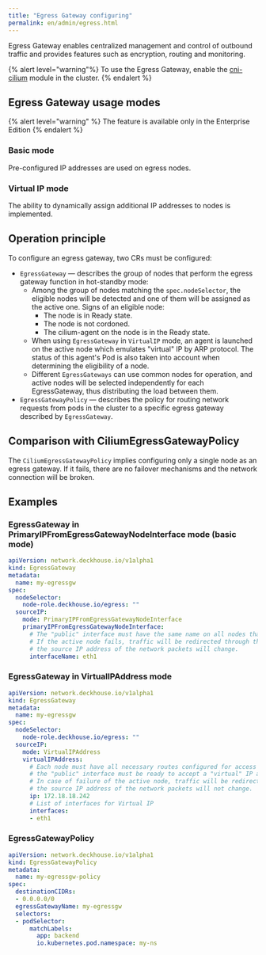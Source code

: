 ```yaml
---
title: "Egress Gateway configuring"
permalink: en/admin/egress.html
---
```


Egress Gateway enables centralized management and control of outbound traffic and provides features such as encryption, routing and monitoring.

{% alert level="warning"%}
To use the Egress Gateway, enable the [cni-cilium](/#) module in the cluster.
{% endalert %}

<!-- Transferred with minor modifications from https://deckhouse.io/products/kubernetes-platform/documentation/latest/modules/cni-cilium/#using-egress-gateway -->

## Egress Gateway usage modes

{% alert level="warning" %}
The feature is available only in the Enterprise Edition
{% endalert %}

### Basic mode

Pre-configured IP addresses are used on egress nodes.

<div data-presentation="../../presentations/cni-cilium/egressgateway_base_en.pdf"></div>
<!--- Source: https://docs.google.com/presentation/d/1Gp8b82WQQnYr6te_zBROKnKmBicdhtX4SXNXDh3lB6Q/ --->

### Virtual IP mode

The ability to dynamically assign additional IP addresses to nodes is implemented.

<div data-presentation="../../presentations/cni-cilium/egressgateway_virtualip_en.pdf"></div>
<!--- Source: https://docs.google.com/presentation/d/1jdn39uDFSraQIXVdrREBsRv-Lp4kPidhx4C-gvv1DVk/ --->

<!-- Transferred with minor modifications from https://deckhouse.io/products/kubernetes-platform/documentation/latest/modules/cni-cilium/examples.html#egress-gateway -->

## Operation principle

To configure an egress gateway, two CRs must be configured:

* `EgressGateway` — describes the group of nodes that perform the egress gateway function in hot-standby mode:
  * Among the group of nodes matching the `spec.nodeSelector`, the eligible nodes will be detected and one of them will be assigned as the active one. Signs of an eligible node:
    * The node is in Ready state.
    * The node is not cordoned.
    * The cilium-agent on the node is in the Ready state.
  * When using `EgressGateway` in `VirtualIP` mode, an agent is launched on the active node which emulates "virtual" IP by ARP protocol. The status of this agent's Pod is also taken into account when determining the eligibility of a node.
  * Different `EgressGateways` can use common nodes for operation, and active nodes will be selected independently for each EgressGateway, thus distributing the load between them.
* `EgressGatewayPolicy` — describes the policy for routing network requests from pods in the cluster to a specific egress gateway described by `EgressGateway`.

## Comparison with CiliumEgressGatewayPolicy

The `CiliumEgressGatewayPolicy` implies configuring only a single node as an egress gateway. If it fails, there are no failover mechanisms and the network connection will be broken.

## Examples

### EgressGateway in PrimaryIPFromEgressGatewayNodeInterface mode (basic mode)

```yaml
apiVersion: network.deckhouse.io/v1alpha1
kind: EgressGateway
metadata:
  name: my-egressgw
spec:
  nodeSelector:
    node-role.deckhouse.io/egress: ""
  sourceIP:
    mode: PrimaryIPFromEgressGatewayNodeInterface
    primaryIPFromEgressGatewayNodeInterface:
      # The "public" interface must have the same name on all nodes that matching the nodeSelector.
      # If the active node fails, traffic will be redirected through the backup node and
      # the source IP address of the network packets will change.
      interfaceName: eth1 
```

### EgressGateway in VirtualIPAddress mode

```yaml
apiVersion: network.deckhouse.io/v1alpha1
kind: EgressGateway
metadata:
  name: my-egressgw
spec:
  nodeSelector:
    node-role.deckhouse.io/egress: ""
  sourceIP:
    mode: VirtualIPAddress
    virtualIPAddress:
      # Each node must have all necessary routes configured for access to all external public services,
      # the "public" interface must be ready to accept a "virtual" IP as a secondary IP address.
      # In case of failure of the active node, traffic will be redirected through the backup node and
      # the source IP address of the network packets will not change.
      ip: 172.18.18.242
      # List of interfaces for Virtual IP
      interfaces:
      - eth1
```

### EgressGatewayPolicy

```yaml
apiVersion: network.deckhouse.io/v1alpha1
kind: EgressGatewayPolicy
metadata:
  name: my-egressgw-policy
spec:
  destinationCIDRs:
  - 0.0.0.0/0
  egressGatewayName: my-egressgw
  selectors:
  - podSelector:
      matchLabels:
        app: backend
        io.kubernetes.pod.namespace: my-ns
```

